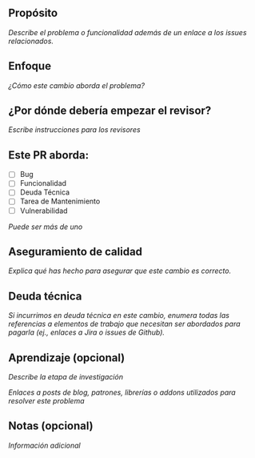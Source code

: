 ## Propósito

_Describe el problema o funcionalidad además de un enlace a los issues relacionados._

## Enfoque

_¿Cómo este cambio aborda el problema?_

## ¿Por dónde debería empezar el revisor?

_Escribe instrucciones para los revisores_

## Este PR aborda:

- [ ] Bug
- [ ] Funcionalidad
- [ ] Deuda Técnica
- [ ] Tarea de Mantenimiento
- [ ] Vulnerabilidad

_Puede ser más de uno_

## Aseguramiento de calidad

_Explica qué has hecho para asegurar que este cambio es correcto._

## Deuda técnica

_Si incurrimos en deuda técnica en este cambio, enumera todas las referencias a elementos de trabajo que necesitan ser abordados para pagarla (ej., enlaces a Jira o issues de Github)._

## Aprendizaje (opcional)

_Describe la etapa de investigación_

_Enlaces a posts de blog, patrones, librerías o addons utilizados para resolver este problema_

## Notas (opcional)

_Información adicional_

